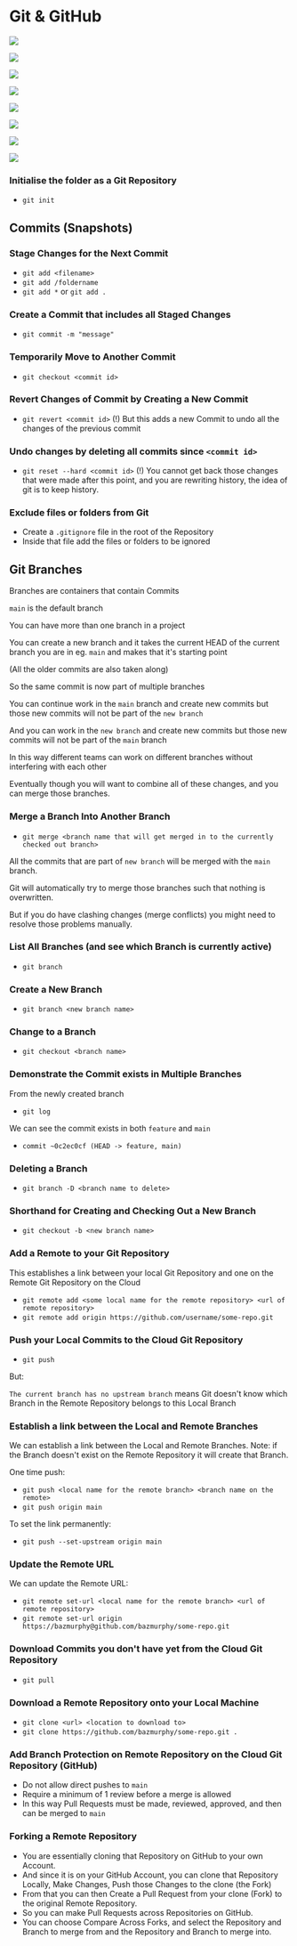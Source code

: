 # Git & GitHub

![](02-01.png)

![](02-02.png)

![](02-03.png)

![](02-04.png)

![](02-05.png)

![](02-06.png)

![](02-07.png)

![](02-08.png)

### Initialise the folder as a Git Repository

- `git init`

## Commits (Snapshots)

### Stage Changes for the Next Commit

- `git add <filename>`
- `git add /foldername`
- `git add *` or `git add .`

### Create a Commit that includes all Staged Changes

- `git commit -m "message"`

### Temporarily Move to Another Commit

- `git checkout <commit id>`

### Revert Changes of Commit by Creating a New Commit

- `git revert <commit id>`
  (!) But this adds a new Commit to undo all the changes of the previous commit

### Undo changes by deleting all commits since `<commit id>`

- `git reset --hard <commit id>`
  (!) You cannot get back those changes that were made after this point, and you are rewriting history, the idea of git is to keep history.

### Exclude files or folders from Git

- Create a `.gitignore` file in the root of the Repository
- Inside that file add the files or folders to be ignored

## Git Branches

Branches are containers that contain Commits

`main` is the default branch

You can have more than one branch in a project

You can create a new branch and it takes the current HEAD of the current branch you are in eg. `main` and makes that it's starting point

(All the older commits are also taken along)

So the same commit is now part of multiple branches

You can continue work in the `main` branch and create new commits but those new commits will not be part of the `new branch`

And you can work in the `new branch` and create new commits but those new commits will not be part of the `main` branch

In this way different teams can work on different branches without interfering with each other

Eventually though you will want to combine all of these changes, and you can merge those branches.

### Merge a Branch Into Another Branch

- `git merge <branch name that will get merged in to the currently checked out branch>`

All the commits that are part of `new branch` will be merged with the `main` branch.

Git will automatically try to merge those branches such that nothing is overwritten.

But if you do have clashing changes (merge conflicts) you might need to resolve those problems manually.

### List All Branches (and see which Branch is currently active)

- `git branch`

### Create a New Branch

- `git branch <new branch name>`

### Change to a Branch

- `git checkout <branch name>`

### Demonstrate the Commit exists in Multiple Branches

From the newly created branch

- `git log`

We can see the commit exists in both `feature` and `main`

- `commit ~0c2ec0cf (HEAD -> feature, main)`

### Deleting a Branch

- `git branch -D <branch name to delete>`

### Shorthand for Creating and Checking Out a New Branch

- `git checkout -b <new branch name>`

### Add a Remote to your Git Repository

This establishes a link between your local Git Repository and one on the Remote Git Repository on the Cloud

- `git remote add <some local name for the remote repository> <url of remote repository>`
- `git remote add origin https://github.com/username/some-repo.git`

### Push your Local Commits to the Cloud Git Repository

- `git push`

But:

`The current branch has no upstream branch` means Git doesn't know which Branch in the Remote Repository belongs to this Local Branch

### Establish a link between the Local and Remote Branches

We can establish a link between the Local and Remote Branches.
Note: if the Branch doesn't exist on the Remote Repository it will create that Branch.

One time push:

- `git push <local name for the remote branch> <branch name on the remote>`
- `git push origin main`

To set the link permanently:

- `git push --set-upstream origin main`

### Update the Remote URL

We can update the Remote URL:

- `git remote set-url <local name for the remote branch> <url of remote repository>`
- `git remote set-url origin https://bazmurphy@github.com/bazmurphy/some-repo.git`

### Download Commits you don't have yet from the Cloud Git Repository

- `git pull`

### Download a Remote Repository onto your Local Machine

- `git clone <url> <location to download to>`
- `git clone https://github.com/bazmurphy/some-repo.git .`

### Add Branch Protection on Remote Repository on the Cloud Git Repository (GitHub)

- Do not allow direct pushes to `main`
- Require a minimum of 1 review before a merge is allowed
- In this way Pull Requests must be made, reviewed, approved, and then can be merged to `main`

### Forking a Remote Repository

- You are essentially cloning that Repository on GitHub to your own Account.
- And since it is on your GitHub Account, you can clone that Repository Locally, Make Changes, Push those Changes to the clone (the Fork)
- From that you can then Create a Pull Request from your clone (Fork) to the original Remote Repository.
- So you can make Pull Requests across Repositories on GitHub.
- You can choose Compare Across Forks, and select the Repository and Branch to merge from and the Repository and Branch to merge into.
